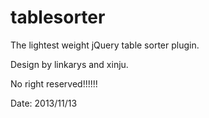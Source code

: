 tablesorter
===========

The lightest weight jQuery table sorter plugin.

Design by linkarys and xinju.

No right reserved!!!!!!

Date: 2013/11/13
